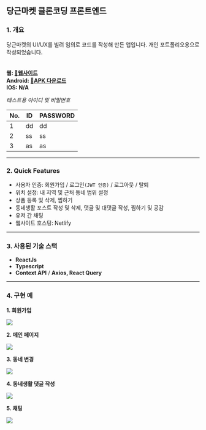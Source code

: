 ## 당근마켓 클론코딩 프론트엔드


### 1. 개요  

당근마켓의 UI/UX를 빌려 임의로 코드를 작성해 만든 앱입니다. 개인 포트폴리오용으로 작성되었습니다.  
<br />  
**웹: [🔗웹사이트](https://app.bunnyscarrot.com 'https://app.bunnyscarrot.com')**  
**Android: [🔗APK 다운로드](https://drive.google.com/file/d/1GlTDVVdqjyq5__q2r-og7riKn7pKZDKO/view?usp=share_link 'https://drive.google.com/file/d/1GlTDVVdqjyq5__q2r-og7riKn7pKZDKO/view?usp=share_link')**  
**IOS: N/A**  
  

*테스트용 아이디 및 비밀번호*

|No.|ID|PASSWORD|
|------|---|---|
|1|dd|dd|
|2|ss|ss|
|3|as|as|

---

### 2. Quick Features  

- 사용자 인증: 회원가입 / 로그인`(JWT 인증)` / 로그아웃 / 탈퇴
- 위치 설정: 내 지역 및 근처 동네 범위 설정
- 상품 등록 및 삭제, 찜하기
- 동네생활 포스트 작성 및 삭제, 댓글 및 대댓글 작성, 찜하기 및 공감
- 유저 간 채팅  
- 웹사이트 호스팅: Netlify  

---  

### 3. 사용된 기술 스택

- **ReactJs**
- **Typescript**
- **Context API** / **Axios, React Query**  

---  

### 4. 구현 예

  **1. 회원가입**  
  
  <img src='./media/회원가입.gif' />  
  
  **2. 메인 페이지**  
  
  <img src='./media/home.jpg' />  
  
  **3. 동네 변경**  
  
  <img src='./media/지역-설정.gif' />
  
  **4. 동네생활 댓글 작성**  
  
  <img src='./media/동네생활.gif' />
  
  **5. 채팅**  
  
  <img src='./media/채팅.gif' />
